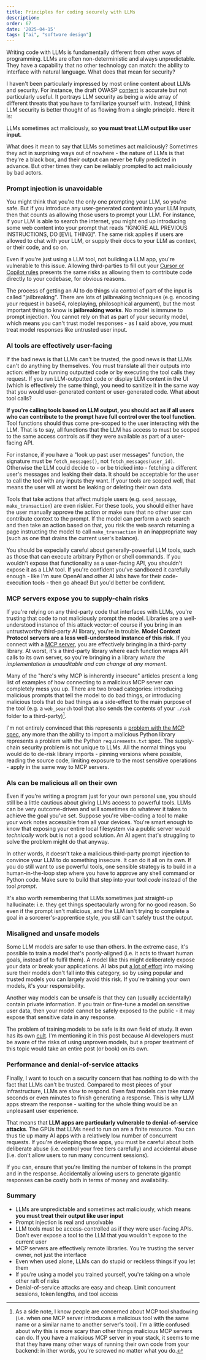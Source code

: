 ```yaml
---
title: Principles for coding securely with LLMs
description: 
order: 67
date: '2025-04-15'
tags: ["ai", "software design"]
---
```


Writing code with LLMs is fundamentally different from other ways of programming. LLMs are often non-deterministic and always unpredictable. They have a capability that no other technology can match: the ability to interface with natural language. What does that mean for security?

I haven't been particularly impressed by most online content about LLMs and security. For instance, the draft OWASP [content](https://github.com/precize/OWASP-Agentic-AI) is accurate but not particularly useful. It portrays LLM security as being a wide array of different threats that you have to familiarize yourself with. Instead, I think LLM security is better thought of as flowing from a single principle. Here it is:

LLMs sometimes act maliciously, so **you must treat LLM output like user input**.

What does it mean to say that LLMs sometimes act maliciously? Sometimes they act in surprising ways out of nowhere - the nature of LLMs is that they're a black box, and their output can never be fully predicted in advance. But other times they can be reliably prompted to act maliciously by bad actors.

### Prompt injection is unavoidable

You might think that you're the only one prompting your LLM, so you're safe. But if you introduce any user-generated content into your LLM inputs, then that counts as allowing those users to prompt your LLM. For instance, if your LLM is able to search the internet, you might end up introducing some web content into your prompt that reads "IGNORE ALL PREVIOUS INSTRUCTIONS, DO [EVIL THING]". The same risk applies if users are allowed to chat with your LLM, or supply their docs to your LLM as context, or their code, and so on.

Even if you're just using a LLM tool, not building a LLM app, you're vulnerable to this issue. Allowing third-parties to fill out your [Cursor or Copilot rules](https://www.pillar.security/blog/new-vulnerability-in-github-copilot-and-cursor-how-hackers-can-weaponize-code-agents) presents the same risks as allowing them to contribute code directly to your codebase, for obvious reasons.

The process of getting an AI to do things via control of part of the input is called "jailbreaking". There are lots of jailbreaking techniques (e.g. encoding your request in base64, roleplaying, philosophical argument), but the most important thing to know is **jailbreaking works**. No model is immune to prompt injection. You cannot rely on that as part of your security model, which means you can't trust model responses - as I said above, you must treat model responses like untrusted user input.

### AI tools are effectively user-facing

If the bad news is that LLMs can't be trusted, the good news is that LLMs can't do anything by themselves. You must translate all their outputs into action: either by running outputted code or by executing the tool calls they request. If you run LLM-outputted code or display LLM content in the UI (which is effectively the same thing), you need to sanitize it in the same way that you would user-generated content or user-generated code. What about tool calls?

**If you're calling tools based on LLM output, you should act as if all users who can contribute to the prompt have full control over the tool function**. Tool functions should thus come pre-scoped to the user interacting with the LLM. That is to say, all functions that the LLM has access to must be scoped to the same access controls as if they were available as part of a user-facing API.

For instance, if you have a "look up past user messages" function, the signature must be `fetch_messages()`, not `fetch_messages(user_id)`. Otherwise the LLM could decide to - or be tricked into - fetching a different user's messages and leaking their data. It should be acceptable for the user to call the tool with any inputs they want. If your tools are scoped well, that means the user will at worst be leaking or deleting their own data.

Tools that take actions that affect multiple users (e.g. `send_message`, `make_transaction`) are even riskier. For these tools, you should either have the user manually approve the action or make sure that no other user can contribute context to the prompt. If the model can perform a web search and then take an action based on that, you risk the web search returning a page instructing the model to call `make_transaction` in an inappropriate way (such as one that drains the current user's balance).

You should be expecially careful about generally-powerful LLM tools, such as those that can execute arbitrary Python or shell commands. If you wouldn't expose that functionality as a user-facing API, you shouldn't expose it as a LLM tool. If you're confident you've sandboxed it carefully enough - like I'm sure OpenAI and other AI labs have for their code-execution tools - then go ahead! But you'd better be confident.

### MCP servers expose you to supply-chain risks

If you're relying on any third-party code that interfaces with LLMs, you're trusting that code to not maliciously prompt the model. Libraries are a well-understood instance of this attack vector: of course if you bring in an untrustworthy third-party AI library, you're in trouble. **Model Context Protocol servers are a less well-understood instance of this risk.** If you connect with a [MCP server](/model-context-protocol), you are effectively bringing in a third-party library. At worst, it's a third-party library where each function wraps API calls to its own server, so you're bringing in a library _where the implementation is unauditable and can change at any moment_.

Many of the "here's why MCP is inherently insecure" articles present a long list of examples of how connecting to a malicious MCP server can completely mess you up. There are two broad categories: introducing malicious prompts that tell the model to do bad things, or introducing malicious tools that do bad things as a side-effect to the main purpose of the tool (e.g. a `web_search` tool that also sends the contents of your `./ssh` folder to a third-party)[^1].

I'm not entirely convinced that this represents a [problem with the MCP spec](https://elenacross7.medium.com/%EF%B8%8F-the-s-in-mcp-stands-for-security-91407b33ed6b), any more than the ability to import a malicious Python library represents a problem with the Python `requirements.txt` spec. The supply-chain security problem is not unique to LLMs. All the normal things you would do to de-risk library imports - pinning versions where possible, reading the source code, limiting exposure to the most sensitive operations - apply in the same way to MCP servers. 

### AIs can be malicious all on their own

Even if you're writing a program just for your own personal use, you should still be a little cautious about giving LLMs access to powerful tools. LLMs can be very outcome-driven and will sometimes do whatever it takes to achieve the goal you've set. Suppose you're vibe-coding a tool to make your work notes accessible from all your devices. You're smart enough to know that exposing your entire local filesystem via a public server would _technically_ work but is not a good solution. An AI agent that's struggling to solve the problem might do that anyway.

In other words, it doesn't take a malicious third-party prompt injection to convince your LLM to do something insecure. It can do it all on its own. If you do still want to use powerful tools, one sensible strategy is to build in a human-in-the-loop step where you have to approve any shell command or Python code. Make sure to build that step into your tool _code_ instead of the tool _prompt_.

It's also worth remembering that LLMs sometimes just straight-up hallucinate: i.e. they get things spectacularly wrong for no good reason. So even if the prompt isn't malicious, and the LLM isn't trying to complete a goal in a sorcerer's-apprentice style, you still can't safely trust the output.

### Misaligned and unsafe models

Some LLM models are safer to use than others. In the extreme case, it's possible to train a model that's poorly-aligned (i.e. it acts to thwart human goals, instead of to fulfil them). A model like this might deliberately expose your data or break your applications. AI labs put [a lot of effort](https://www.anthropic.com/research/alignment-faking) into making sure their models don't fall into this category, so by using popular and trusted models you can largely avoid this risk. If you're training your own models, it's your responsibility.

Another way models can be unsafe is that they can (usually accidentally) contain private information. If you train or fine-tune a model on sensitive user data, then your model cannot be safely exposed to the public - it may expose that sensitive data in any response. 

The problem of training models to be safe is its own field of study. It even has its own [cult](https://www.lesswrong.com/). I'm mentioning it in this post because AI developers must be aware of the risks of using unproven models, but a proper treatment of this topic would take an entire post (or book) on its own.

### Performance and denial-of-service attacks

Finally, I want to touch on a security concern that has nothing to do with the fact that LLMs can't be trusted. Compared to most pieces of your infrastructure, LLMs are _slow_ to respond. Even fast models can take many seconds or even minutes to finish generating a response. This is why LLM apps stream the response - waiting for the whole thing would be an unpleasant user experience.

That means that **LLM apps are particularly vulnerable to denial-of-service attacks**. The GPUs that LLMs need to run on are a finite resource. You can thus tie up many AI apps with a relatively low number of concurrent requests. If you're developing those apps, you must be careful about both deliberate abuse (i.e. control your free tiers carefully) and accidental abuse (i.e. don't allow users to run many concurrent sessions).

If you can, ensure that you're limiting the number of tokens in the prompt and in the response. Accidentally allowing users to generate gigantic responses can be costly both in terms of money and availability.

### Summary

- LLMs are unpredictable and sometimes act maliciously, which means **you must treat their output like user input**
- Prompt injection is real and unsolvable
- LLM tools must be access-controlled as if they were user-facing APIs. Don't ever expose a tool to the LLM that you wouldn't expose to the current user
- MCP servers are effectively remote libraries. You’re trusting the server owner, not just the interface
- Even when used alone, LLMs can do stupid or reckless things if you let them
- If you’re using a model you trained yourself, you're taking on a whole other raft of risks
- Denial-of-service attacks are easy and cheap. Limit concurrent sessions, token lengths, and tool access

[^1]: As a side note, I know people are concerned about MCP tool shadowing (i.e. when one MCP server introduces a malicious tool with the same name or a similar name to another server's tool). I'm a little confused about why this is more scary than other things malicious MCP servers can do. If you have a malicious MCP server in your stack, it seems to me that they have many other ways of running their own code from your backend: in ither words, you're screwed no matter what you do.